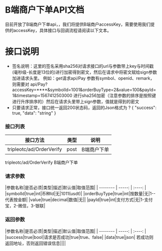 # B端商户下单API文档
目前开放了B端商户下单api，，我们将提供B端商户accessKey，需要使用我们提供的accessKey，具体接口与回调流程请阅读以下文本。
# 接口说明
- 签名说明：这里的签名采用sha256对请求接口的url与参数带上key与时间戳(毫秒级-长度是13位的)进行加密得到密文，然后在请求中将密文赋给sign参数加进请求头里。 例如：get请求api/Pay 参数有symbol、openid、remark，则需要对 api/Pay?accessKey=****&symbolId=1001&orderBuyType=2&value=100&payId=1&timestamp=1567412503000 进行sha256加密（注意参数的排序是按照键进行升序排序的）然后在请求头里带上sign参数，值就是得到的密文
- 只要请求正常，接口统一返回200状态码，返回的Json格式为 ?
{
  "success": true,
  "data": "string"
}

### 接口列表

|接口方法|类型|说明|
| --------   | -----:  | :----:  |
|tripleotc/ad/OrderVerify|post|B端商户下单|

tripleotc/ad/OrderVerify B端商户下单

### 请求参数
|参数名称|是否必须|类型|描述|默认值|取值范围|
| --------   | -----:  | :----:  |
|symbolId|true|int|币种Id|无|1011(usdt)|
|orderBuyType|true|int|按数量|无|1--代表按金额|
|value|true|decimal|数值|无||
|payId|true|int|支付方式|无|1-支付宝，2-微信，3-银联|

### 返回参数
|参数名称|是否必须|类型|描述|默认值|取值范围|
| --------   | -----:  | :----:  |
|success|true|bool|请求是否成功|true|true、false|
|data|true|json|	若成功则返回地址，否则返回错误信息||||
